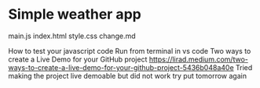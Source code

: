 # Simple weather app

main.js
index.html
style.css
change.md

How to test your javascript code
Run from terminal in vs code
Two ways to create a Live Demo for your GitHub project
https://lirad.medium.com/two-ways-to-create-a-live-demo-for-your-github-project-5436b048a40e
Tried making the project live demoable but did not work try put tomorrow again
